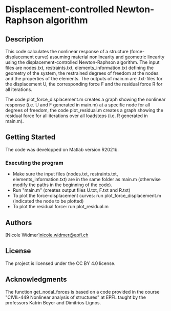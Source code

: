 # Displacement-controlled Newton-Raphson algorithm

## Description
This code calculates the nonlinear response of a structure (force-displacement curve) assuming material nonlinearity and geometric linearity using the displacement-controlled Newton-Raphson algorithm.
The input files are nodes.txt, restraints.txt, elements_information.txt defining the geometry of the system, the restrained degrees of freedom at the nodes and the properties of the elements. The outputs
of main.m are .txt-files for the displacement U, the corresponding force F and the residual force R for all iterations.

The code plot_force_displacement.m creates a graph showing the
nonlinear response (i.e. U and F generated in main.m) at a specific node for all degrees of freedom, the code plot_residual.m creates a graph showing the residual force for all iterations over all loadsteps
(i.e. R generated in main.m).

## Getting Started
The code was developped on Matlab version R2021b.

### Executing the program
* Make sure the input files (nodes.txt, restraints.txt, elements_information.txt) are in the same folder as main.m (otherwise modify the paths in the beginning of the code).
* Run "main.m" (creates output files U.txt, F.txt and R.txt)
* To plot the force-displacement curves: run plot_force_displacement.m (indicated the node to be plotted)
* To plot the residual force: run plot_residual.m

## Authors
[Nicole Widmer]<nicole.widmer@epfl.ch>

## License
The project is licensed under the CC BY 4.0 license.

## Acknowledgments
The function get_nodal_forces is based on a code provided in the course "CIVIL-449 Nonlinear analysis of structures" at EPFL taught by the professors Katrin Beyer and Dimitrios Lignos.

 
